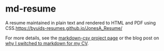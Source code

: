 # md-resume

A resume maintained in plain text and rendered to HTML and PDF using CSS.https://byuids-resumes.github.io/JonesA_Resume/

For more details, see the [markdown-csv project page](https://byuids-resumes.github.io/JonesA_Resume/) or the blog post on [why I switched to markdown for my CV](http://elipapa.github.io/blog/why-i-switched-to-markdown-for-my-cv.html).
